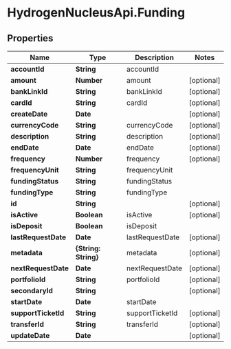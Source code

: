 # HydrogenNucleusApi.Funding

## Properties
Name | Type | Description | Notes
------------ | ------------- | ------------- | -------------
**accountId** | **String** | accountId | 
**amount** | **Number** | amount | [optional] 
**bankLinkId** | **String** | bankLinkId | [optional] 
**cardId** | **String** | cardId | [optional] 
**createDate** | **Date** |  | [optional] 
**currencyCode** | **String** | currencyCode | [optional] 
**description** | **String** | description | [optional] 
**endDate** | **Date** | endDate | [optional] 
**frequency** | **Number** | frequency | [optional] 
**frequencyUnit** | **String** | frequencyUnit | 
**fundingStatus** | **String** | fundingStatus | 
**fundingType** | **String** | fundingType | 
**id** | **String** |  | [optional] 
**isActive** | **Boolean** | isActive | [optional] 
**isDeposit** | **Boolean** | isDeposit | 
**lastRequestDate** | **Date** | lastRequestDate | [optional] 
**metadata** | **{String: String}** | metadata | [optional] 
**nextRequestDate** | **Date** | nextRequestDate | [optional] 
**portfolioId** | **String** | portfolioId | [optional] 
**secondaryId** | **String** |  | [optional] 
**startDate** | **Date** | startDate | 
**supportTicketId** | **String** | supportTicketId | [optional] 
**transferId** | **String** | transferId | [optional] 
**updateDate** | **Date** |  | [optional] 


